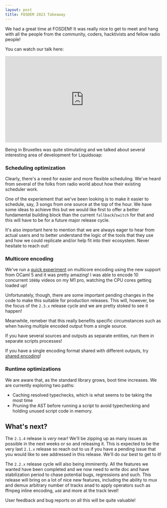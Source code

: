 ```yaml
---
layout: post
title: FOSDEM 2023 Takeaway
---
```


We had a great time at FOSDEM! It was really nice to get to meet and hang with all the people from the community, coders, hacktivists and fellow
radio people!

You can watch our talk here:

<div style="padding:55% 0 0 0;position:relative;"><iframe src="https://player.vimeo.com/video/797189056?h=3f4a1abee7&amp;badge=0&amp;autopause=0&amp;player_id=0&amp;app_id=58479" frameborder="0" allow="autoplay; fullscreen; picture-in-picture" allowfullscreen style="position:absolute;top:0;left:0;width:100%;height:100%;" title="om_liquidsoap.mp4"></iframe></div><script src="https://player.vimeo.com/api/player.js"></script>

Being in Bruxelles was quite stimulating and we talked about several interesting area of development for Liquidsoap:

### Scheduling optimization

Clearly, there's a need for easier and more flexible scheduling. We've heard from several of the folks from radio world about how their existing scheduler work.

One of the experiement that we've been looking is to make it easier to schedule, say, 3 songs from one source at the top of the hour. We have some ideas to
achieve this but we would like first to offer a better fundamental building block than the current `fallback`/`switch` for that and this will have to be for
a future major release cycle.

It's also important here to mention that we are always eager to hear from actual users and to better understand the logic of the tools that they use
and how we could replicate and/or help fit into their ecosystem. Never hesitate to reach out!

### Multicore encoding

We've run a [quick experiment](https://github.com/savonet/liquidsoap/pull/2879) on multicore encoding using the new support from OCaml 5 and it was pretty amazing! I was able to encode 10 concurrent `1080p` videos
on my M1 pro, watching the CPU cores getting loaded up!

Unfortunately, though, there are some important pending changes in the code to make this suitable for production releases. This will, however, be the focus of 
the `2.3.x` release cycle and we are pretty stoked to see it happen!

Meanwhile, remeber that this really benefits specific circumstances such as when having multiple encoded output from a single source.

If you have several sources and outputs as separate entities, run them in separate scripts processes!

If you have a single encoding format shared with different outputs, try [shared encoding](https://www.liquidsoap.info/doc-2.1.3/cookbook.html#shared-encoding)!

### Runtime optimizations

We are aware that, as the standard library grows, boot time increases. We are currently exploring two paths:
* Caching resolved typechecks, which is what seems to be taking the most time
* Pruning the AST before running a script to avoid typechecking and holding unused script code in memory.

## What's next?

The `2.1.4` release is _very_ near! We'll be zipping up as many issues as possible in the next weeks or so and releasing it. This is expected to be the
very last `2.1.x` release so reach out to us if you have a pending issue that you would like to see addressed in this release. We'll do our best to get 
to it!

The `2.2.x` release cycle will also being imminently. All the features we wanted have been completed and we now need to write doc and have stabilization
period to chase potential bugs, regressions and such. This release will bring on a lot of nice new features, including the ability to mux and demux arbitrary
number of tracks anad to apply operators such as ffmpeg inline encoding, `add` and more at the track level!

User feedback and bug reports on all this will be quite valuable!
